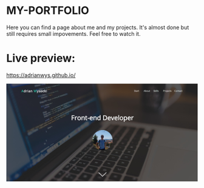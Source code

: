 # MY-PORTFOLIO
Here you can find a page about me and my projects. It's almost done but still requires small impovements. Feel free to watch it.
# Live preview:

https://adrianwys.github.io/

![layout](portfolio.jpg)

